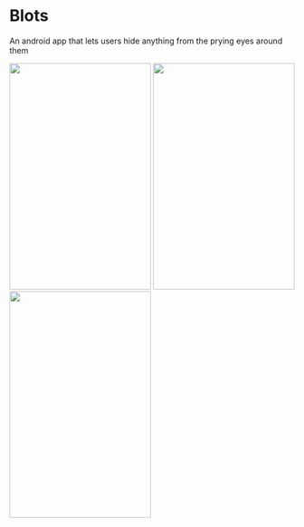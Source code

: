 # Blots
An android app that lets users hide anything from the prying eyes around them


<img src="https://i.imgur.com/8HthtQu.png" width="250" height="400"/>
<img src="https://i.imgur.com/pTPEw2V.png" width="250" height="400"/>
<img src="https://i.imgur.com/ri4QqZP.jpg" width="250" height="400"/>
